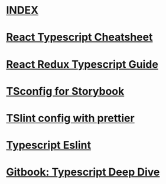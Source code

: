 # [INDEX](https://www.saltycrane.com/typescript-react-cheat-sheet/latest/)

# [React Typescript Cheatsheet](https://github.com/typescript-cheatsheets/react-typescript-cheatsheet)

# [React Redux Typescript Guide](https://github.com/piotrwitek/react-redux-typescript-guide)

# [TSconfig for Storybook](https://storybook.js.org/docs/configurations/typescript-config/)

# [TSlint config with prettier](https://github.com/prettier/tslint-config-prettier)

# [Typescript Eslint](https://github.com/typescript-eslint/typescript-eslint)

# [Gitbook: Typescript Deep Dive](https://basarat.gitbooks.io/typescript/content/)